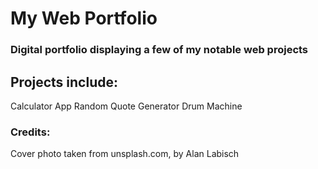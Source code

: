 # My Web Portfolio
### Digital portfolio displaying a few of my notable web projects

## Projects include:

Calculator App
Random Quote Generator
Drum Machine


### Credits:
Cover photo taken from unsplash.com, by Alan Labisch
